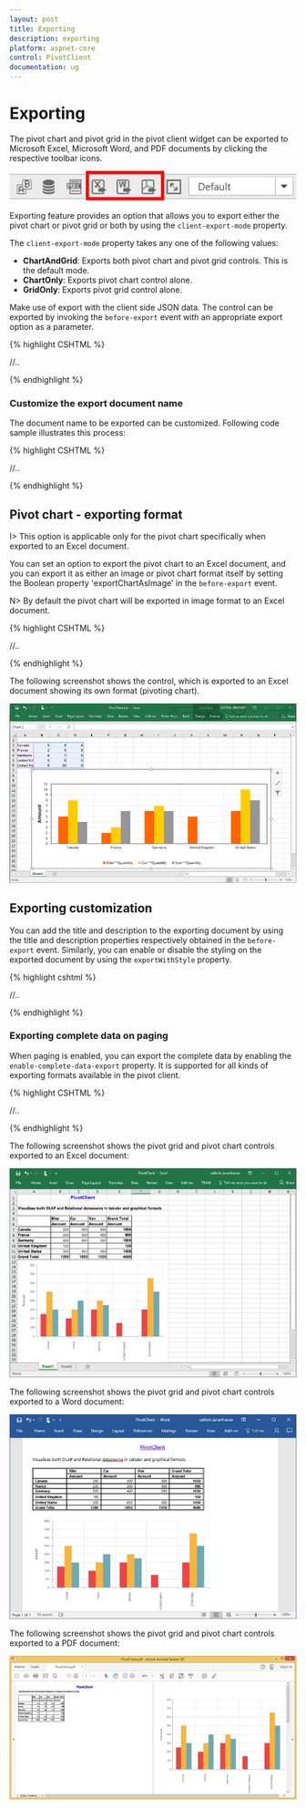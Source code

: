 ```yaml
---
layout: post
title: Exporting
description: exporting
platform: aspnet-core
control: PivotClient
documentation: ug
---
```


# Exporting

The pivot chart and pivot grid in the pivot client widget can be exported to Microsoft Excel, Microsoft Word, and PDF documents by clicking the respective toolbar icons.

![](Exporting_images/exporticon.png)

Exporting feature provides an option that allows you to export either the pivot chart or pivot grid or both by using the `client-export-mode` property.

The `client-export-mode` property takes any one of the following values:

* **ChartAndGrid**: Exports both pivot chart and pivot grid controls. This is the default mode.
* **ChartOnly**: Exports pivot chart control alone.
* **GridOnly**: Exports pivot grid control alone.

Make use of export with the client side JSON data. The control can be exported by invoking the `before-export` event with an appropriate export option as a parameter.


{% highlight CSHTML %}

<ej-pivot-client id="PivotClient1" before-export="Export">
//..
</ej-pivot-client>

<script type="text/javascript">
    function Export(args) {
        args.url = "http://js.syncfusion.com/ejservices/api/PivotClient/Olap/Export"; //You can provide the hosted url link for exporting here.
    }
</script>

{% endhighlight %}

### Customize the export document name

The document name to be exported can be customized. Following code sample illustrates this process:

{% highlight CSHTML %}

<ej-pivot-client id="PivotClient1" before-export="Export">
//..
</ej-pivot-client>
    
<script type="text/javascript">
        function Export(args) {
            args.url = "http://js.syncfusion.com/ejservices/api/PivotClient/Olap/Export";
            args.fileName=" File name is customized here ";
        }
</script>
    
{% endhighlight %}

## Pivot chart - exporting format

I> This option is applicable only for the pivot chart specifically when exported to an Excel document.

You can set an option to export the pivot chart to an Excel document, and you can export it as either an image or pivot chart format itself by setting the Boolean property 'exportChartAsImage' in the `before-export` event.

N> By default the pivot chart will be exported in image format to an Excel document.

{% highlight CSHTML %}

<ej-pivot-client id="PivotClient1" before-export="Export" client-export-mode="ChartOnly">
//..
</ej-pivot-client>

<script type="text/javascript">
    function Export(args) {
        args.url = "http://js.syncfusion.com/ejservices/api/PivotClient/Olap/Export";
        args.exportChartAsImage = false; //you can set the chart format here
    }
</script>
    
{% endhighlight %}

The following screenshot shows the control, which is exported to an Excel document showing its own format (pivoting chart).

![](Exporting_images/Export_ExcelChartClient.png)

## Exporting customization

You can add the title and description to the exporting document by using the title and description properties respectively obtained in the `before-export` event. Similarly, you can enable or disable the styling on the exported document by using the `exportWithStyle` property.

{% highlight cshtml %}

<ej-pivot-client id="PivotClient1" before-export="Export">
//..
</ej-pivot-client>

<script type="text/javascript">
    function Exporting(args) {
        args.url = "http://js.syncfusion.com/ejservices/api/PivotClient/Olap/Export";
        args.url = "ExportPivotClient";
        
        //you can provide title and description here
        args.title = "PivotClient";
        args.description = "Visualizes both OLAP and Relational datasource in tabular and graphical formats";
		args.exportWithStyle = true;   // by default it sets as true. It improves performance on exporting huge data when it sets as false.
    }
</script>
    
{% endhighlight %}

### Exporting complete data on paging

When paging is enabled, you can export the complete data by enabling the `enable-complete-data-export` property. It is supported for all kinds of exporting formats available in the pivot client.

{% highlight CSHTML %}
   
<ej-pivot-client id="PivotClient1" enable-complete-data-export="true">
//..
</ej-pivot-client>
                                           
{% endhighlight %}

The following screenshot shows the pivot grid and pivot chart controls exported to an Excel document:

![](Exporting_images/relational-excel-export.png)

The following screenshot shows the pivot grid and pivot chart controls exported to a Word document:

![](Exporting_images/relational-word-export.png)

The following screenshot shows the pivot grid and pivot chart controls exported to a PDF document:

![](Exporting_images/relational-pdf-export.png)